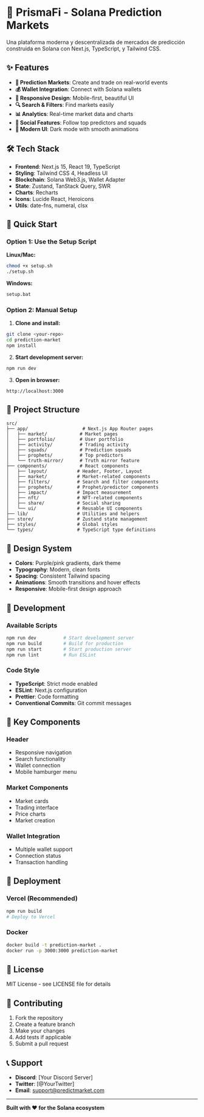 # 🚀 PrismaFi - Solana Prediction Markets

Una plataforma moderna y descentralizada de mercados de predicción construida en Solana con Next.js, TypeScript, y Tailwind CSS.

## ✨ Features

- **🎯 Prediction Markets**: Create and trade on real-world events
- **💰 Wallet Integration**: Connect with Solana wallets
- **📱 Responsive Design**: Mobile-first, beautiful UI
- **🔍 Search & Filters**: Find markets easily
- **📊 Analytics**: Real-time market data and charts
- **👥 Social Features**: Follow top predictors and squads
- **🎨 Modern UI**: Dark mode with smooth animations

## 🛠️ Tech Stack

- **Frontend**: Next.js 15, React 19, TypeScript
- **Styling**: Tailwind CSS 4, Headless UI
- **Blockchain**: Solana Web3.js, Wallet Adapter
- **State**: Zustand, TanStack Query, SWR
- **Charts**: Recharts
- **Icons**: Lucide React, Heroicons
- **Utils**: date-fns, numeral, clsx

## 🚀 Quick Start

### Option 1: Use the Setup Script

**Linux/Mac:**
```bash
chmod +x setup.sh
./setup.sh
```

**Windows:**
```cmd
setup.bat
```

### Option 2: Manual Setup

1. **Clone and install:**
```bash
git clone <your-repo>
cd prediction-market
npm install
```

2. **Start development server:**
```bash
npm run dev
```

3. **Open in browser:**
```
http://localhost:3000
```

## 📁 Project Structure

```
src/
├── app/                    # Next.js App Router pages
│   ├── market/            # Market pages
│   ├── portfolio/         # User portfolio
│   ├── activity/          # Trading activity
│   ├── squads/            # Prediction squads
│   ├── prophets/          # Top predictors
│   └── truth-mirror/      # Truth mirror feature
├── components/            # React components
│   ├── layout/           # Header, Footer, Layout
│   ├── market/           # Market-related components
│   ├── filters/          # Search and filter components
│   ├── prophets/         # Prophet/predictor components
│   ├── impact/           # Impact measurement
│   ├── nft/              # NFT-related components
│   ├── share/            # Social sharing
│   └── ui/               # Reusable UI components
├── lib/                  # Utilities and helpers
├── store/                # Zustand state management
├── styles/               # Global styles
└── types/                # TypeScript type definitions
```

## 🎨 Design System

- **Colors**: Purple/pink gradients, dark theme
- **Typography**: Modern, clean fonts
- **Spacing**: Consistent Tailwind spacing
- **Animations**: Smooth transitions and hover effects
- **Responsive**: Mobile-first design approach

## 🔧 Development

### Available Scripts

```bash
npm run dev          # Start development server
npm run build        # Build for production
npm run start        # Start production server
npm run lint         # Run ESLint
```

### Code Style

- **TypeScript**: Strict mode enabled
- **ESLint**: Next.js configuration
- **Prettier**: Code formatting
- **Conventional Commits**: Git commit messages

## 🌟 Key Components

### Header
- Responsive navigation
- Search functionality
- Wallet connection
- Mobile hamburger menu

### Market Components
- Market cards
- Trading interface
- Price charts
- Market creation

### Wallet Integration
- Multiple wallet support
- Connection status
- Transaction handling

## 🚀 Deployment

### Vercel (Recommended)
```bash
npm run build
# Deploy to Vercel
```

### Docker
```bash
docker build -t prediction-market .
docker run -p 3000:3000 prediction-market
```

## 📝 License

MIT License - see LICENSE file for details

## 🤝 Contributing

1. Fork the repository
2. Create a feature branch
3. Make your changes
4. Add tests if applicable
5. Submit a pull request

## 📞 Support

- **Discord**: [Your Discord Server]
- **Twitter**: [@YourTwitter]
- **Email**: support@predictmarket.com

---

**Built with ❤️ for the Solana ecosystem**